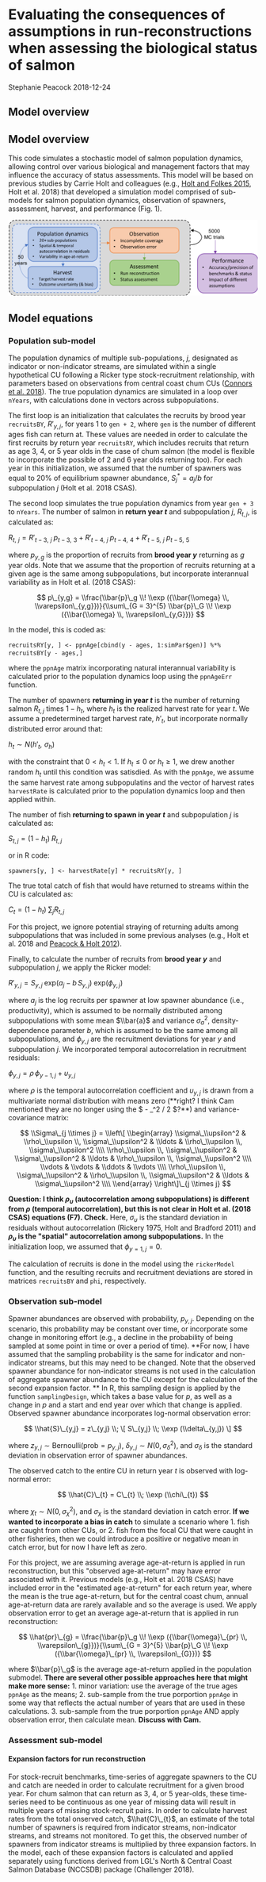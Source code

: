 Evaluating the consequences of assumptions in run-reconstructions when assessing the biological status of salmon
================
Stephanie Peacock
2018-12-24

Model overview
--------------

Model overview
--------------

This code simulates a stochastic model of salmon population dynamics, allowing control over various biological and management factors that may influence the accuracy of status assessments. This model will be based on previous studies by Carrie Holt and colleagues (e.g., [Holt and Folkes 2015](http://dx.doi.org/10.1016/j.fishres.2015.01.002), Holt et al. 2018) that developed a simulation model comprised of sub-models for salmon population dynamics, observation of spawners, assessment, harvest, and performance (Fig. 1).

![Fig. 1. Schematic of the simulation model, including sub-models for population dynamics, harvest, observation, assessment, and performance. The entire process will be repeated for different autocorrelation in residuals among sub-populations, inter-annual variability in age-at-return, bias in harvest, and observation errors (see research questions, above). Adapted from [Holt et al. (2016)](https://www.psc.org/fund-project/adapting-benchmarks/).](model.png)

Model equations
---------------

### Population sub-model

The population dynamics of multiple sub-populations, *j*, designated as indicator or non-indicator streams, are simulated within a single hypothetical CU following a Ricker type stock-recruitment relationship, with parameters based on observations from central coast chum CUs ([Connors et al. 2018](https://salmonwatersheds.ca/library/lib_442/)). The true population dynamics are simulated in a loop over `nYears`, with calculations done in vectors across subpopulations.

The first loop is an initialization that calculates the recruits by brood year `recruitsBY`, *R*′<sub>*y*, *j*</sub>, for years 1 to `gen + 2`, where `gen` is the number of different ages fish can return at. These values are needed in order to calculate the first recruits by return year `recruitsRY`, which includes recruits that return as age 3, 4, or 5 year olds in the case of chum salmon (the model is flexible to incorporate the possible of 2 and 6 year olds returning too). For each year in this initialization, we assumed that the number of spawners was equal to 20% of equilibrium spawner abundance, *S*<sub>*j*</sub><sup>\*</sup> = *a*<sub>*j*</sub>/*b* for subpopulation *j* (Holt et al. 2018 CSAS).

The second loop simulates the true population dynamics from year `gen + 3` to `nYears`. The number of salmon in **return year *t*** and subpopulation *j*, *R*<sub>*t*, *j*</sub>, is calculated as:

*R*<sub>*t*,  *j*</sub> = *R*′<sub>*t* − 3,  *j*</sub> *p*<sub>*t* − 3,  3</sub> + *R*′<sub>*t* − 4,  *j*</sub> *p*<sub>*t* − 4,  4</sub> + *R*′<sub>*t* − 5,  *j*</sub> *p*<sub>*t* − 5,  5</sub>

where *p*<sub>*y*, *g*</sub> is the proportion of recruits from **brood year *y*** returning as *g* year olds. Note that we assume that the proportion of recruits returning at a given age is the same among subpopulations, but incorporate interannual variability as in Holt et al. (2018 CSAS):

$$ p\_{y,g} = \\frac{\\bar{p}\_g \\! \\exp ({\\bar{\\omega} \\, \\varepsilon\_{y,g}})}{\\sum\_{G = 3}^{5} \\bar{p}\_G \\! \\exp ({\\bar{\\omega} \\, \\varepsilon\_{y,G}})} $$

In the model, this is coded as:

    recruitsRY[y, ] <- ppnAge[cbind(y - ages, 1:simPar$gen)] %*% recruitsBY[y - ages,]

where the `ppnAge` matrix incorporating natural interannual variability is calculated prior to the population dynamics loop using the `ppnAgeErr` function.

The number of spawners **returning in year *t*** is the number of returning salmon *R*<sub>*t*, *j*</sub> times 1 − *h*<sub>*t*</sub>, where *h*<sub>*t*</sub> is the realized harvest rate for year *t*. We assume a predetermined target harvest rate, *h*′<sub>*t*</sub>, but incorporate normally distributed error around that:

*h*<sub>*t*</sub> ∼ *N*(*h*′<sub>*t*</sub>,  *σ*<sub>*h*</sub>)

with the constraint that 0 &lt; *h*<sub>*t*</sub> &lt; 1. If *h*<sub>*t*</sub> ≤ 0 or *h*<sub>*t*</sub> ≥ 1, we drew another random *h*<sub>*t*</sub> until this condition was satisdied. As with the `ppnAge`, we assume the same harvest rate among subpopulatins and the vector of harvest rates `harvestRate` is calculated prior to the population dynamics loop and then applied within.

The number of fish **returning to spawn in year *t*** and subpopulation *j* is calculated as:

*S*<sub>*t*, *j*</sub> = (1 − *h*<sub>*t*</sub>) *R*<sub>*t*, *j*</sub>

or in R code:

    spawners[y, ] <- harvestRate[y] * recruitsRY[y, ]

The true total catch of fish that would have returned to streams within the CU is calculated as:

*C*<sub>*t*</sub> = (1 − *h*<sub>*t*</sub>) ∑<sub>*j*</sub>*R*<sub>*t*, *j*</sub>

For this project, we ignore potential straying of returning adults among subpopulations that was included in some previous analyses (e.g., Holt et al. 2018 and [Peacock & Holt 2012](http://www.nrcresearchpress.com/doi/full/10.1139/f2012-004)).

Finally, to calculate the number of recruits from **brood year *y*** and subpopulation *j*, we apply the Ricker model:

*R*′<sub>*y*, *j*</sub> = *S*<sub>*y*, *j*</sub> exp(*a*<sub>*j*</sub> − *b* *S*<sub>*y*, *j*</sub>) exp(*ϕ*<sub>*y*, *j*</sub>)

where *a*<sub>*j*</sub> is the log recruits per spawner at low spawner abundance (i.e., productivity), which is assumed to be normally distributed among subpopulations with some mean $\\bar{a}$ and variance *σ*<sub>*a*</sub><sup>2</sup>, density-dependence parameter *b*, which is assumed to be the same among all subpopulations, and *ϕ*<sub>*y*, *j*</sub> are the recruitment deviations for year *y* and subpopulation *j*. We incorporated temporal autocorrelation in recruitment residuals:

*ϕ*<sub>*y*, *j*</sub> = *ρ* *ϕ*<sub>*y* − 1, *j*</sub> + *υ*<sub>*y*, *j*</sub>

where *ρ* is the temporal autocorrelation coefficient and *υ*<sub>*y*, *j*</sub> is drawn from a multivariate normal distribution with means zero (\*\*right? I think Cam mentioned they are no longer using the $ - \_^2 / 2 $?\*\*) and variance-covariance matrix:

$$ \\Sigma\_{j \\times j} = \\left\[ \\begin{array} 
 \\sigma\_\\upsilon^2 & \\rho\_\\upsilon \\, \\sigma\_\\upsilon^2 & \\ldots & \\rho\_\\upsilon \\, \\sigma\_\\upsilon^2 \\\\
\\rho\_\\upsilon \\, \\sigma\_\\upsilon^2 & \\sigma\_\\upsilon^2 & \\ldots & \\rho\_\\upsilon \\, \\sigma\_\\upsilon^2 \\\\
\\vdots & \\vdots & \\ddots & \\vdots \\\\
\\rho\_\\upsilon \\, \\sigma\_\\upsilon^2 & \\rho\_\\upsilon \\, \\sigma\_\\upsilon^2 & \\ldots & \\sigma\_\\upsilon^2 \\\\ 
\\end{array} \\right\]\_{j \\times j} $$

**Question: I think *ρ*<sub>*υ*</sub> (autocorrelation among subpopulations) is different from *ρ* (temporal autocorrelation), but this is not clear in Holt et al. (2018 CSAS) equations (F7). Check.** Here, *σ*<sub>*υ*</sub> is the standard deviation in residuals without autocorrelation (Rickery 1975, Holt and Bradford 2011) and ***ρ*<sub>*υ*</sub> is the "spatial" autocorrelation among subpopulations.** In the initialization loop, we assumed that *ϕ*<sub>*y* = 1, *j*</sub> = 0.

The calculation of recruits is done in the model using the `rickerModel` function, and the resulting recruits and recruitment deviations are stored in matrices `recruitsBY` and `phi`, respectively.

### Observation sub-model

Spawner abundances are observed with probability, *p*<sub>*y*, *j*</sub>. Depending on the scenario, this probability may be constant over time, or incorporate some change in monitoring effort (e.g., a decline in the probability of being sampled at some point in time or over a period of time). **For now, I have assumed that the sampling probability is the same for indicator and non-indicator streams, but this may need to be changed. Note that the observed spawner abundance for non-indicator streams is not used in the calculation of aggregate spawner abundance to the CU except for the calculation of the second expansion factor. ** In R, this sampling design is applied by the function `samplingDesign`, which takes a base value for *p*, as well as a change in *p* and a start and end year over which that change is applied. Observed spawner abundance incorporates log-normal observation error:

$$ \\hat{S}\_{y,j} = z\_{y,j} \\; \[ S\_{y,j} \\; \\exp (\\delta\_{y,j}) \] $$

where *z*<sub>*y*, *j*</sub> ∼ Bernoulli(prob = *p*<sub>*y*, *j*</sub>), *δ*<sub>*y*, *j*</sub> ∼ *N*(0, *σ*<sub>*δ*</sub><sup>2</sup>), and *σ*<sub>*δ*</sub> is the standard deviation in observation error of spawner abundances.

The observed catch to the entire CU in return year *t* is observed with log-normal error:

$$ \\hat{C}\_{t} = C\_{t} \\; \\exp (\\chi\_{t}) $$

where *χ*<sub>*t*</sub> ∼ *N*(0, *σ*<sub>*χ*</sub><sup>2</sup>), and *σ*<sub>*χ*</sub> is the standard deviation in catch error. **If we wanted to incorporate a bias in catch** to simulate a scenario where 1. fish are caught from other CUs, or 2. fish from the focal CU that were caught in other fisheries, then we could introduce a positive or negative mean in catch error, but for now I have left as zero.

For this project, we are assuming average age-at-return is applied in run reconstruction, but this "observed age-at-return" may have error associated with it. Previous models (e.g., Holt et al. 2018 CSAS) have included error in the "estimated age-at-return" for each return year, where the mean is the true age-at-return, but for the central coast chum, annual age-at-return data are rarely available and so the average is used. We apply observation error to get an average age-at-return that is applied in run reconstruction:

$$ \\hat{pr}\_{g} = \\frac{\\bar{p}\_g \\! \\exp ({\\bar{\\omega}\_{pr} \\, \\varepsilon\_{g}})}{\\sum\_{G = 3}^{5} \\bar{p}\_G \\! \\exp ({\\bar{\\omega}\_{pr} \\, \\varepsilon\_{G}})} $$

where $\\bar{p}\_g$ is the average age-at-return applied in the population submodel. **There are several other possible approaches here that might make more sense:** 1. minor variation: use the average of the true ages `ppnAge` as the means; 2. sub-sample from the true porportion `ppnAge` in some way that reflects the actual number of years that are used in these calculations. 3. sub-sample from the true porportion `ppnAge` AND apply observation error, then calculate mean. **Discuss with Cam.**

### Assessment sub-model

#### Expansion factors for run reconstruction

For stock-recruit benchmarks, time-series of aggregate spawners to the CU and catch are needed in order to calculate recruitment for a given brood year. For chum salmon that can return as 3, 4, or 5 year-olds, these time-series need to be continuous as one year of missing data will result in multiple years of missing stock-recruit pairs. In order to calculate harvest rates from the total onserved catch, $\\hat{C}\_{t}$, an estimate of the total number of spawners is required from indicator streams, non-indicator streams, and streams not monitored. To get this, the observed number of spawners from indicator streams is multiplied by three expansion factors. In the model, each of these expansion factors is calculated and applied separately using functions derived from LGL's North & Central Coast Salmon Database (NCCSDB) package (Challenger 2018).
